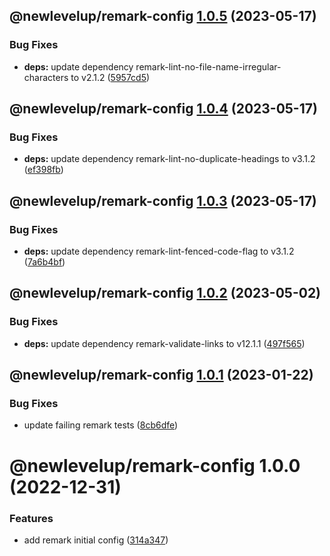 ## @newlevelup/remark-config [1.0.5](https://github.com/newlevelup/config/compare/@newlevelup/remark-config@1.0.4...@newlevelup/remark-config@1.0.5) (2023-05-17)


### Bug Fixes

* **deps:** update dependency remark-lint-no-file-name-irregular-characters to v2.1.2 ([5957cd5](https://github.com/newlevelup/config/commit/5957cd5030290c1507247aff312da58c7661384f))

## @newlevelup/remark-config [1.0.4](https://github.com/newlevelup/config/compare/@newlevelup/remark-config@1.0.3...@newlevelup/remark-config@1.0.4) (2023-05-17)


### Bug Fixes

* **deps:** update dependency remark-lint-no-duplicate-headings to v3.1.2 ([ef398fb](https://github.com/newlevelup/config/commit/ef398fbc26b1c76ee324c2cd244ea36e8e7cae19))

## @newlevelup/remark-config [1.0.3](https://github.com/newlevelup/config/compare/@newlevelup/remark-config@1.0.2...@newlevelup/remark-config@1.0.3) (2023-05-17)


### Bug Fixes

* **deps:** update dependency remark-lint-fenced-code-flag to v3.1.2 ([7a6b4bf](https://github.com/newlevelup/config/commit/7a6b4bf8db27081d6d4babed1d738443c6b25476))

## @newlevelup/remark-config [1.0.2](https://github.com/newlevelup/config/compare/@newlevelup/remark-config@1.0.1...@newlevelup/remark-config@1.0.2) (2023-05-02)


### Bug Fixes

* **deps:** update dependency remark-validate-links to v12.1.1 ([497f565](https://github.com/newlevelup/config/commit/497f5652689a51ef81c2b00863312c2ec0003c83))

## @newlevelup/remark-config [1.0.1](https://github.com/newlevelup/config/compare/@newlevelup/remark-config@1.0.0...@newlevelup/remark-config@1.0.1) (2023-01-22)


### Bug Fixes

* update failing remark tests ([8cb6dfe](https://github.com/newlevelup/config/commit/8cb6dfe7263673b56db709b3f6dd600b30552c94))

# @newlevelup/remark-config 1.0.0 (2022-12-31)


### Features

* add remark initial config ([314a347](https://github.com/newlevelup/config/commit/314a3471e756a68ffb88acc4d82347311cbab3bb))
